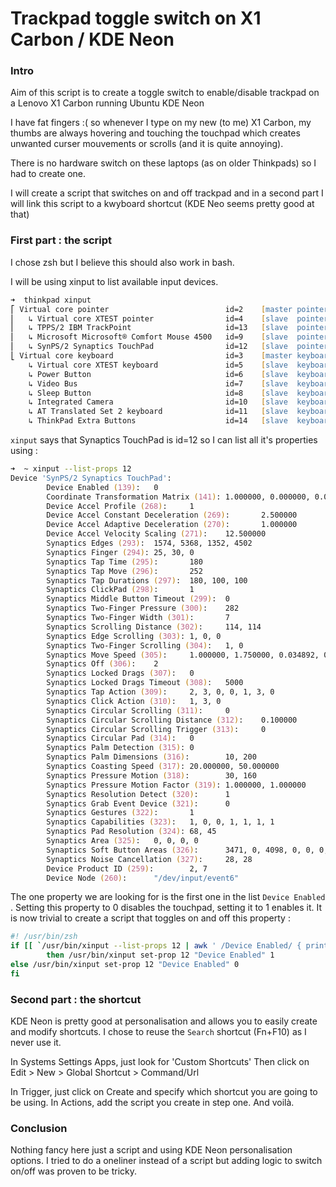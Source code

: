 # Trackpad toggle switch on X1 Carbon / KDE Neon

### Intro
Aim of this script is to create a toggle switch to enable/disable trackpad on a Lenovo X1 Carbon running Ubuntu KDE Neon

I have fat fingers :( so whenever I type on my new (to me) X1 Carbon, my thumbs are always hovering and touching the touchpad which creates unwanted curser mouvements or scrolls (and it is quite annoying). 

There is no hardware switch on these laptops (as on older Thinkpads) so I had to create one.

I will create a script that switches on and off trackpad and in a second part I will link this script to a kwyboard shortcut (KDE Neo seems pretty good at that)

### First part : the script

I chose zsh but I believe this should also work in bash. 

I will be using xinput to list available input devices. 

```zsh
➜  thinkpad xinput
⎡ Virtual core pointer                          id=2    [master pointer  (3)]
⎜   ↳ Virtual core XTEST pointer                id=4    [slave  pointer  (2)]
⎜   ↳ TPPS/2 IBM TrackPoint                     id=13   [slave  pointer  (2)]
⎜   ↳ Microsoft Microsoft® Comfort Mouse 4500   id=9    [slave  pointer  (2)]
⎜   ↳ SynPS/2 Synaptics TouchPad                id=12   [slave  pointer  (2)]
⎣ Virtual core keyboard                         id=3    [master keyboard (2)]
    ↳ Virtual core XTEST keyboard               id=5    [slave  keyboard (3)]
    ↳ Power Button                              id=6    [slave  keyboard (3)]
    ↳ Video Bus                                 id=7    [slave  keyboard (3)]
    ↳ Sleep Button                              id=8    [slave  keyboard (3)]
    ↳ Integrated Camera                         id=10   [slave  keyboard (3)]
    ↳ AT Translated Set 2 keyboard              id=11   [slave  keyboard (3)]
    ↳ ThinkPad Extra Buttons                    id=14   [slave  keyboard (3)]
```

`xinput` says that Synaptics TouchPad is id=12 so I can list all it's properties using :

```zsh
➜  ~ xinput --list-props 12
Device 'SynPS/2 Synaptics TouchPad':
        Device Enabled (139):   0
        Coordinate Transformation Matrix (141): 1.000000, 0.000000, 0.000000, 0.000000, 1.000000, 0.000000, 0.000000, 0.000000, 1.000000
        Device Accel Profile (268):     1
        Device Accel Constant Deceleration (269):       2.500000
        Device Accel Adaptive Deceleration (270):       1.000000
        Device Accel Velocity Scaling (271):    12.500000
        Synaptics Edges (293):  1574, 5368, 1352, 4502
        Synaptics Finger (294): 25, 30, 0
        Synaptics Tap Time (295):       180
        Synaptics Tap Move (296):       252
        Synaptics Tap Durations (297):  180, 100, 100
        Synaptics ClickPad (298):       1
        Synaptics Middle Button Timeout (299):  0
        Synaptics Two-Finger Pressure (300):    282
        Synaptics Two-Finger Width (301):       7
        Synaptics Scrolling Distance (302):     114, 114
        Synaptics Edge Scrolling (303): 1, 0, 0
        Synaptics Two-Finger Scrolling (304):   1, 0
        Synaptics Move Speed (305):     1.000000, 1.750000, 0.034892, 0.000000
        Synaptics Off (306):    2
        Synaptics Locked Drags (307):   0
        Synaptics Locked Drags Timeout (308):   5000
        Synaptics Tap Action (309):     2, 3, 0, 0, 1, 3, 0
        Synaptics Click Action (310):   1, 3, 0
        Synaptics Circular Scrolling (311):     0
        Synaptics Circular Scrolling Distance (312):    0.100000
        Synaptics Circular Scrolling Trigger (313):     0
        Synaptics Circular Pad (314):   0
        Synaptics Palm Detection (315): 0
        Synaptics Palm Dimensions (316):        10, 200
        Synaptics Coasting Speed (317): 20.000000, 50.000000
        Synaptics Pressure Motion (318):        30, 160
        Synaptics Pressure Motion Factor (319): 1.000000, 1.000000
        Synaptics Resolution Detect (320):      1
        Synaptics Grab Event Device (321):      0
        Synaptics Gestures (322):       1
        Synaptics Capabilities (323):   1, 0, 0, 1, 1, 1, 1
        Synaptics Pad Resolution (324): 68, 45
        Synaptics Area (325):   0, 0, 0, 0
        Synaptics Soft Button Areas (326):      3471, 0, 4098, 0, 0, 0, 0, 0
        Synaptics Noise Cancellation (327):     28, 28
        Device Product ID (259):        2, 7
        Device Node (260):      "/dev/input/event6"
```

The one property we are looking for is the first one in the list `Device Enabled` . Setting this property to 0 disables the touchpad, setting it to 1 enables it. It is now trivial to create a script that toggles on and off this property :

```zsh
#! /usr/bin/zsh
if [[ `/usr/bin/xinput --list-props 12 | awk ' /Device Enabled/ { print $NF} ' ` = 0 ]] 
        then /usr/bin/xinput set-prop 12 "Device Enabled" 1
else /usr/bin/xinput set-prop 12 "Device Enabled" 0
fi
```

### Second part : the shortcut

KDE Neon is pretty good at personalisation and allows you to easily create and modify shortcuts. I chose to reuse the `Search` shortcut (Fn+F10) as I never use it. 

In Systems Settings Apps, just look for 'Custom Shortcuts' Then click on Edit > New > Global Shortcut > Command/Url

In Trigger, just click on Create and specify which shortcut you are going to be using.
In Actions, add the script you create in step one. And voilà.

### Conclusion

Nothing fancy here just a script and using KDE Neon personalisation options. I tried to do a oneliner instead of a script but adding logic to switch on/off was proven to be tricky.

